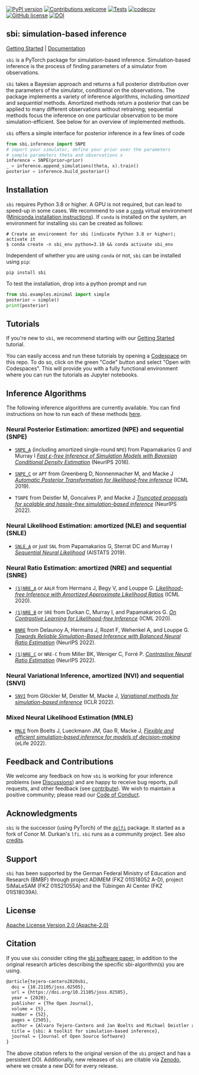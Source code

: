 [![PyPI version](https://badge.fury.io/py/sbi.svg)](https://badge.fury.io/py/sbi)
[![Contributions welcome](https://img.shields.io/badge/contributions-welcome-brightgreen.svg?style=flat)](https://github.com/sbi-dev/sbi/blob/master/CONTRIBUTING.md)
[![Tests](https://github.com/sbi-dev/sbi/workflows/Tests/badge.svg?branch=main)](https://github.com/sbi-dev/sbi/actions)
[![codecov](https://codecov.io/gh/sbi-dev/sbi/branch/main/graph/badge.svg)](https://codecov.io/gh/sbi-dev/sbi)
[![GitHub license](https://img.shields.io/github/license/sbi-dev/sbi)](https://github.com/sbi-dev/sbi/blob/master/LICENSE.txt)
[![DOI](https://joss.theoj.org/papers/10.21105/joss.02505/status.svg)](https://doi.org/10.21105/joss.02505)

## sbi: simulation-based inference

[Getting Started](https://sbi-dev.github.io/sbi/latest/tutorial/00_getting_started/) | [Documentation](https://sbi-dev.github.io/sbi/)

`sbi` is a PyTorch package for simulation-based inference. Simulation-based inference is
the process of finding parameters of a simulator from observations.

`sbi` takes a Bayesian approach and returns a full posterior distribution over the
parameters of the simulator, conditional on the observations. The package implements a
variety of inference algorithms, including _amortized_ and _sequential_ methods.
Amortized methods return a posterior that can be applied to many different observations
without retraining; sequential methods focus the inference on one particular observation
to be more simulation-efficient. See below for an overview of implemented methods.

`sbi` offers a simple interface for posterior inference in a few lines of code

```python
from sbi.inference import SNPE
# import your simulator, define your prior over the parameters
# sample parameters theta and observations x
inference = SNPE(prior=prior)
_ = inference.append_simulations(theta, x).train()
posterior = inference.build_posterior()
```

## Installation

`sbi` requires Python 3.8 or higher. A GPU is not required, but can lead to speed-up in some cases. We recommend to use a [`conda`](https://docs.conda.io/en/latest/miniconda.html) virtual
environment ([Miniconda installation instructions](https://docs.conda.io/en/latest/miniconda.html)). If `conda` is installed on the system, an environment for installing `sbi` can be created as follows:

```commandline
# Create an environment for sbi (indicate Python 3.8 or higher); activate it
$ conda create -n sbi_env python=3.10 && conda activate sbi_env
```

Independent of whether you are using `conda` or not, `sbi` can be installed using `pip`:

```commandline
pip install sbi
```

To test the installation, drop into a python prompt and run

```python
from sbi.examples.minimal import simple
posterior = simple()
print(posterior)
```

## Tutorials

If you're new to `sbi`, we recommend starting with our [Getting
Started](https://sbi-dev.github.io/sbi/latest/tutorial/00_getting_started/) tutorial.

You can easily access and run these tutorials by opening a
[Codespace](https://docs.github.com/en/codespaces/overview) on this repo. To do
so, click on the green "Code" button and select "Open with Codespaces". This will
provide you with a fully functional environment where you can run the tutorials as
Jupyter notebooks.

## Inference Algorithms

The following inference algorithms are currently available. You can find instructions on how to run each of these methods [here](https://sbi-dev.github.io/sbi/latest/tutorial/16_implemented_methods/).

### Neural Posterior Estimation: amortized (NPE) and sequential (SNPE)

* [`SNPE_A`](https://sbi-dev.github.io/sbi/reference/#sbi.inference.snpe.snpe_a.SNPE_A) (including amortized single-round `NPE`) from Papamakarios G and Murray I [_Fast ε-free Inference of Simulation Models with Bayesian Conditional Density Estimation_](https://proceedings.neurips.cc/paper/2016/hash/6aca97005c68f1206823815f66102863-Abstract.html) (NeurIPS 2016).

* [`SNPE_C`](https://sbi-dev.github.io/sbi/reference/#sbi.inference.snpe.snpe_c.SNPE_C) or `APT` from Greenberg D, Nonnenmacher M, and Macke J [_Automatic
  Posterior Transformation for likelihood-free
  inference_](https://arxiv.org/abs/1905.07488) (ICML 2019).

* `TSNPE` from Deistler M, Goncalves P, and Macke J [_Truncated proposals for scalable and hassle-free simulation-based inference_](https://arxiv.org/abs/2210.04815) (NeurIPS 2022).

### Neural Likelihood Estimation: amortized (NLE) and sequential (SNLE)

* [`SNLE_A`](https://sbi-dev.github.io/sbi/reference/#sbi.inference.snle.snle_a.SNLE_A) or just `SNL` from Papamakarios G, Sterrat DC and Murray I [_Sequential
  Neural Likelihood_](https://arxiv.org/abs/1805.07226) (AISTATS 2019).

### Neural Ratio Estimation: amortized (NRE) and sequential (SNRE)

* [`(S)NRE_A`](https://sbi-dev.github.io/sbi/reference/#sbi.inference.snre.snre_a.SNRE_A) or `AALR` from Hermans J, Begy V, and Louppe G. [_Likelihood-free Inference with Amortized Approximate Likelihood Ratios_](https://arxiv.org/abs/1903.04057) (ICML 2020).

* [`(S)NRE_B`](https://sbi-dev.github.io/sbi/reference/#sbi.inference.snre.snre_b.SNRE_B) or `SRE` from Durkan C, Murray I, and Papamakarios G. [_On Contrastive Learning for Likelihood-free Inference_](https://arxiv.org/abs/2002.03712) (ICML 2020).

* [`BNRE`](https://sbi-dev.github.io/sbi/reference/#sbi.inference.snre.bnre.BNRE) from Delaunoy A, Hermans J, Rozet F, Wehenkel A, and Louppe G. [_Towards Reliable Simulation-Based Inference with Balanced Neural Ratio Estimation_](https://arxiv.org/abs/2208.13624) (NeurIPS 2022).

* [`(S)NRE_C`](https://sbi-dev.github.io/sbi/reference/#sbi.inference.snre.snre_c.SNRE_C) or `NRE-C` from Miller BK, Weniger C, Forré P. [_Contrastive Neural Ratio Estimation_](https://arxiv.org/abs/2210.06170) (NeurIPS 2022).

### Neural Variational Inference, amortized (NVI) and sequential (SNVI)

* [`SNVI`](https://sbi-dev.github.io/sbi/reference/#sbi.inference.posteriors.vi_posterior) from Glöckler M, Deistler M, Macke J, [_Variational methods for simulation-based inference_](https://openreview.net/forum?id=kZ0UYdhqkNY) (ICLR 2022).

### Mixed Neural Likelihood Estimation (MNLE)

* [`MNLE`](https://sbi-dev.github.io/sbi/reference/#sbi.inference.snle.mnle.MNLE) from Boelts J, Lueckmann JM, Gao R, Macke J, [_Flexible and efficient simulation-based inference for models of decision-making_](https://elifesciences.org/articles/77220) (eLife 2022).

## Feedback and Contributions

We welcome any feedback on how `sbi` is working for your inference problems (see
[Discussions](https://github.com/sbi-dev/sbi/discussions)) and are happy to receive bug
reports, pull requests, and other feedback (see
[contribute](http://sbi-dev.github.io/sbi/contribute/)). We wish to maintain a positive
community; please read our [Code of Conduct](CODE_OF_CONDUCT.md).

## Acknowledgments

`sbi` is the successor (using PyTorch) of the
[`delfi`](https://github.com/mackelab/delfi) package. It started as a fork of Conor M.
Durkan's `lfi`. `sbi` runs as a community project. See also
[credits](https://github.com/sbi-dev/sbi/blob/master/docs/docs/credits.md).

## Support

`sbi` has been supported by the German Federal Ministry of Education and Research (BMBF)
through project ADIMEM (FKZ 01IS18052 A-D), project SiMaLeSAM (FKZ 01IS21055A) and the
Tübingen AI Center (FKZ 01IS18039A).

## License

[Apache License Version 2.0 (Apache-2.0)](https://www.apache.org/licenses/LICENSE-2.0)

## Citation

If you use `sbi` consider citing the [sbi software paper](https://doi.org/10.21105/joss.02505), in addition to the original research articles describing the specific sbi-algorithm(s) you are using.

```latex
@article{tejero-cantero2020sbi,
  doi = {10.21105/joss.02505},
  url = {https://doi.org/10.21105/joss.02505},
  year = {2020},
  publisher = {The Open Journal},
  volume = {5},
  number = {52},
  pages = {2505},
  author = {Alvaro Tejero-Cantero and Jan Boelts and Michael Deistler and Jan-Matthis Lueckmann and Conor Durkan and Pedro J. Gonçalves and David S. Greenberg and Jakob H. Macke},
  title = {sbi: A toolkit for simulation-based inference},
  journal = {Journal of Open Source Software}
}
```

The above citation refers to the original version of the `sbi` project and has a persistent DOI.
Additionally, new releases of `sbi` are citable via [Zenodo](https://zenodo.org/record/3993098), where we create a new DOI for every release.
